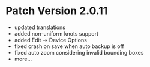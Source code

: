 # Patch Version 2.0.11

- updated translations
- added non-uniform knots support
- added Edit -> Device Options 
- fixed crash on save when auto backup is off
- fixed auto zoom considering invalid bounding boxes
- more...

